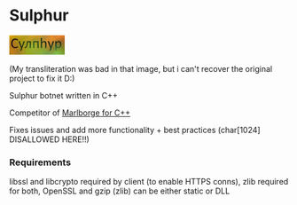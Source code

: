 # Sulphur
![sulphur logo](sulphur.png)

(My transliteration was bad in that image, but i can't recover the original project to fix it D:)

Sulphur botnet written in C++

Competitor of [Marlborge for C++](https://github.com/PR3C14D0/Marlborge-Reloaded)

Fixes issues and add more functionality + best practices (char[1024] DISALLOWED HERE!!)

### Requirements
libssl and libcrypto required by client (to enable HTTPS conns), zlib required for both, OpenSSL and gzip (zlib) can be either static or DLL
